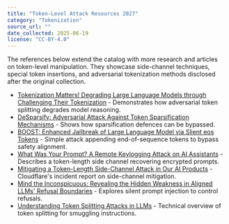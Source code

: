 ```yaml
---
title: "Token-Level Attack Resources 2027"
category: "Tokenization"
source_url: ""
date_collected: 2025-06-19
license: "CC-BY-4.0"
---
```


The references below extend the catalog with more research and articles on token-level manipulation. They showcase side-channel techniques, special token insertions, and adversarial tokenization methods disclosed after the original collection.

- [Tokenization Matters! Degrading Large Language Models through Challenging Their Tokenization](https://openreview.net/forum?id=grO9s3lESV) - Demonstrates how adversarial token splitting degrades model reasoning.
- [DeSparsify: Adversarial Attack Against Token Sparsification Mechanisms](https://openreview.net/forum?id=D4yRz3s7UL) - Shows how sparsification defences can be bypassed.
- [BOOST: Enhanced Jailbreak of Large Language Model via Slient eos Tokens](https://openreview.net/forum?id=JqKh7FLUw1) - Simple attack appending end-of-sequence tokens to bypass safety alignment.
- [What Was Your Prompt? A Remote Keylogging Attack on AI Assistants](https://arxiv.org/abs/2403.09751) - Describes a token-length side channel recovering encrypted prompts.
- [Mitigating a Token-Length Side-Channel Attack in Our AI Products](https://blog.cloudflare.com/ai-side-channel-attack-mitigated/) - Cloudflare's incident report on side-channel mitigation.
- [Mind the Inconspicuous: Revealing the Hidden Weakness in Aligned LLMs' Refusal Boundaries](https://arxiv.org/abs/2405.20653) - Explores silent prompt injection to control refusals.
- [Understanding Token Splitting Attacks in LLMs](https://www.proventra-ai.com/blog/understanding-token-splitting-attacks-llms) - Technical overview of token splitting for smuggling instructions.

